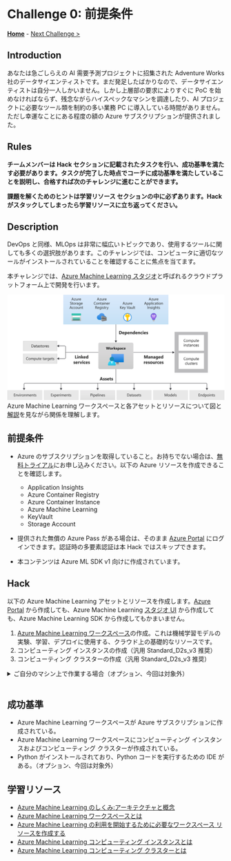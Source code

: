 # Challenge 0: 前提条件

**[Home](./README.md)** - [Next Challenge >](./Challenge-01.md)

## Introduction

あなたは急ごしらえの AI 需要予測プロジェクトに招集された Adventure Works 社のデータサイエンティストです。まだ発足したばかりなので、データサイエンティストは自分一人しかいません。しかし上層部の要求によりすぐに PoC を始めなければならず、残念ながらハイスペックなマシンを調達したり、AI プロジェクトに必要なツール類を制約の多い業務 PC に導入している時間がありません。ただし幸運なことにある程度の額の Azure サブスクリプションが提供されました。

## Rules
**チームメンバーは Hack セクションに記載されたタスクを行い、成功基準を満たす必要があります。タスクが完了した時点でコーチに成功基準を満たしていることを説明し、合格すれば次のチャレンジに進むことができます。**

**課題を解くためのヒントは学習リソース セクションの中に必ずあります。Hack がスタックしてしまったら学習リソースに立ち返ってください。**


## Description

DevOps と同様、MLOps は非常に幅広いトピックであり、使用するツールに関しても多くの選択肢があります。このチャレンジでは、コンピュータに適切なツールがインストールされていることを確認することに焦点を当てます。

本チャレンジでは、[Azure Machine Learning スタジオ](https://docs.microsoft.com/azure/machine-learning/overview-what-is-machine-learning-studio)と呼ばれるクラウドプラットフォーム上で開発を行います。

![Azure Machine Learning Workspace](./images/001.png)
Azure Machine Learning ワークスペースと各アセットとリソースについて図と[解説](https://docs.microsoft.com/azure/machine-learning/v1/concept-azure-machine-learning-architecture)を見ながら関係を理解します。

## 前提条件
- Azure のサブスクリプションを取得していること。お持ちでない場合は、[無料トライアル](https://azure.microsoft.com/free/)にお申し込みください。以下の Azure リソースを作成できることを確認します。
  - Application Insights
  - Azure Container Registry
  - Azure Container Instance
  - Azure Machine Learning
  - KeyVault
  - Storage Account

- 提供された無償の Azure Pass がある場合は、そのまま [Azure Portal](https://portal.azure.com/) にログインできます。認証時の多要素認証は本 Hack ではスキップできます。
- 本コンテンツは Azure ML SDK v1 向けに作成されています。

## Hack
以下の Azure Machine Learning アセットとリソースを作成します。[Azure Portal](https://portal.azure.com/) から作成しても、Azure Machine Learning [スタジオ UI](https://ml.azure.com/) から作成しても、Azure Machine Learning SDK から作成してもかまいません。
1. [Azure Machine Learning ワークスペース](https://ml.azure.com/)の作成。これは機械学習モデルの実験、学習、デプロイに使用する、クラウド上の基礎的なリソースです。
1. コンピューティング インスタンスの作成（汎用 Standard_D2s_v3 推奨）
1. コンピューティング クラスターの作成（汎用 Standard_D2s_v3 推奨）

<details><summary>ご自分のマシン上で作業する場合（オプション、今回は対象外）</summary><div>

- Python のインストール、バージョンは最低でも 3.6.5 です。データサイエンス系の作業には Anaconda がより好ましい。
  - Anaconda - <https://docs.anaconda.com/anaconda/install/windows/>
  - Miniconda - <https://docs.conda.io/en/latest/miniconda.html>
  - Python - <https://www.python.org/downloads/>

  **Note:** 自分の OS の環境を壊さずに OpenHack 用の conda 環境を用意するのがおすすめです。インストールができない方は、Azure Machine Learning の Notebook 上で実行してください。

- Python モジュールが pip 経由でダウンロード可能であることを確認する（[PyPI](https://pypi.org)から、または内部のパッケージマネージャから）。
  - arima-env.yml を参照
  - conda env create -f=arima-env.yml
- Visual Studio Code または任意の Python IDE（Jupyter Notebook がよく使われます）
  - Python extensions


</div></details>

<br/>

## 成功基準

- Azure Machine Learning ワークスペースが Azure サブスクリプションに作成されている。
- Azure Machine Learning ワークスペースにコンピューティング インスタンスおよびコンピューティング クラスターが作成されている。
- Python がインストールされており、Python コードを実行するための IDE がある。（オプション、今回は対象外）

## 学習リソース
- [Azure Machine Learning のしくみ:アーキテクチャと概念](https://docs.microsoft.com/azure/machine-learning/v1/concept-azure-machine-learning-architecture)
- [Azure Machine Learning ワークスペースとは](https://docs.microsoft.com/azure/machine-learning/concept-workspace)
- [Azure Machine Learning の利用を開始するために必要なワークスペース リソースを作成する](https://docs.microsoft.com/azure/machine-learning/quickstart-create-resources)
- [Azure Machine Learning コンピューティング インスタンスとは](https://docs.microsoft.com/azure/machine-learning/concept-compute-instance)
- [Azure Machine Learning コンピューティング クラスターとは](https://docs.microsoft.com/azure/machine-learning/how-to-create-attach-compute-cluster)